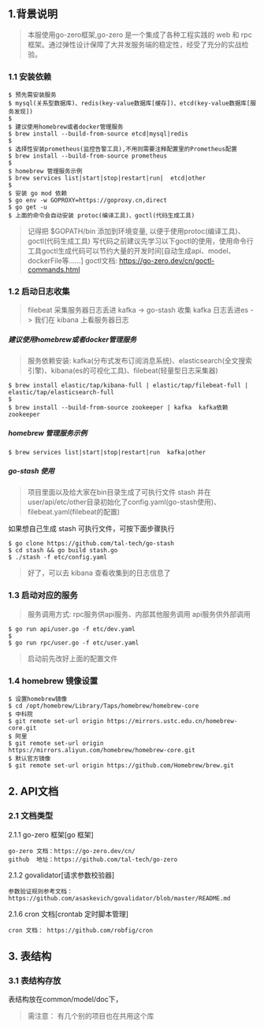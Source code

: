 ## 1.背景说明
> 本服使用go-zero框架,go-zero 是一个集成了各种工程实践的 web 和 rpc 框架。通过弹性设计保障了大并发服务端的稳定性，经受了充分的实战检验。
### 1.1 安装依赖 
```
$ 预先需安装服务
$ mysql(关系型数据库)、redis(key-value数据库[缓存])、etcd(key-value数据库[服务发现])
$
$ 建议使用homebrew或者docker管理服务
$ brew install --build-from-source etcd|mysql|redis
$
$ 选择性安装prometheus(监控告警工具),不用则需要注释配置里的Prometheus配置
$ brew install --build-from-source prometheus
$ 
$ homebrew 管理服务示例
$ brew services list|start|stop|restart|run|  etcd|other
$
$ 安装 go mod 依赖
$ go env -w GOPROXY=https://goproxy.cn,direct
$ go get -u
$ 上面的命令会自动安装 protoc(编译工具)、goctl(代码生成工具)
```
> 记得把 $GOPATH/bin 添加到环境变量, 以便于使用protoc(编译工具)、goctl(代码生成工具)
写代码之前建议先学习以下goctl的使用，使用命令行工具goctl生成代码可以节约大量的开发时间[自动生成api、model、dockerFile等……]
goctl文档: https://go-zero.dev/cn/goctl-commands.html

### 1.2 启动日志收集
> filebeat 采集服务器日志丢进 kafka  ->  go-stash 收集 kafka 日志丢进es  ->  我们在 kibana 上看服务器日志
##### 建议使用homebrew或者docker管理服务
>  服务依赖安装: kafka(分布式发布订阅消息系统)、elasticsearch(全文搜索引擎)、kibana(es的可视化工具)、filebeat(轻量型日志采集器)
```
$ brew install elastic/tap/kibana-full | elastic/tap/filebeat-full | elastic/tap/elasticsearch-full
$ 
$ brew install --build-from-source zookeeper | kafka  kafka依赖zookeeper
```

##### homebrew 管理服务示例
```
$ brew services list|start|stop|restart|run  kafka|other
```

##### go-stash 使用
> 项目里面以及给大家在bin目录生成了可执行文件 stash
并在user/api/etc/other目录初始化了config.yaml(go-stash使用)、filebeat.yaml(filebeat的配置)  

如果想自己生成 stash 可执行文件，可按下面步骤执行
```
$ go clone https://github.com/tal-tech/go-stash
$ cd stash && go build stash.go
$ ./stash -f etc/config.yaml
```
> 好了，可以去 kibana 查看收集到的日志信息了

### 1.3 启动对应的服务
> 服务调用方式: rpc服务供api服务、内部其他服务调用 api服务供外部调用
```
$ go run api/user.go -f etc/dev.yaml
$ 
$ go run rpc/user.go -f etc/user.yaml
```
> 启动前先改好上面的配置文件

### 1.4 homebrew 镜像设置
```
$ 设置homebrew镜像
$ cd /opt/homebrew/Library/Taps/homebrew/homebrew-core
$ 中科院
$ git remote set-url origin https://mirrors.ustc.edu.cn/homebrew-core.git
$ 阿里
$ git remote set-url origin https://mirrors.aliyun.com/homebrew/homebrew-core.git
$ 默认官方镜像
$ git remote set-url origin https://github.com/Homebrew/brew.git 
```

## 2. API文档

### 2.1 文档类型

2.1.1 go-zero 框架[go 框架]
```
go-zero 文档：https://go-zero.dev/cn/
github  地址：https://github.com/tal-tech/go-zero
```

2.1.2 govalidator[请求参数校验器]
```
参数验证规则参考文档：https://github.com/asaskevich/govalidator/blob/master/README.md
```

2.1.6 cron 文档[crontab 定时脚本管理]
```
cron 文档： https://github.com/robfig/cron
```

## 3. 表结构

### 3.1 表结构存放

表结构放在common/model/doc下，
>需注意：  有几个别的项目也在共用这个库
